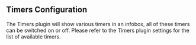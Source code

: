 ## Timers Configuration
The Timers plugin will show various timers in an infobox, all of these timers can be switched on or off. Please refer to the Timers plugin settings for the list of available timers.
